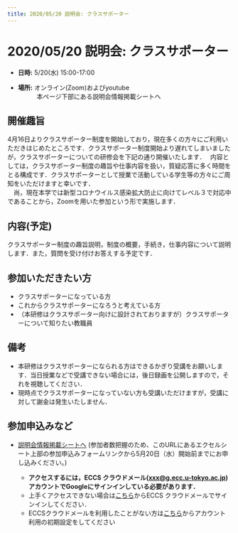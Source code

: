 ```yaml
---
title: 2020/05/20 説明会: クラスサポーター
---
```


# 2020/05/20  説明会: クラスサポーター

* **日時:** 5/20(水) 15:00-17:00 

* **場所:** オンライン(Zoom)およびyoutube  <br>
　　　本ページ下部にある説明会情報掲載シートへ

## 開催趣旨

4月16日よりクラスサポーター制度を開始しており，現在多くの方々にご利用いただきはじめたところです．クラスサポーター制度開始より遅れてしまいましたが，クラスサポーターについての研修会を下記の通り開催いたします．　
内容としては，クラスサポーター制度の趣旨や仕事内容を扱い，質疑応答に多く時間をとる構成です．クラスサポーターとして授業で活動している学生等の方々にご周知をいただけますと幸いです．<br>
　尚，現在本学では新型コロナウイルス感染拡大防止に向けてレベル３で対応中であることから，Zoomを用いた参加という形で実施します．

## 内容(予定)

クラスサポーター制度の趣旨説明，制度の概要，手続き，仕事内容について説明します．また，質問を受け付けお答えする予定です．　


## 参加いただきたい方

* クラスサポーターになっている方
* これからクラスサポーターになろうと考えている方
* （本研修はクラスサポーター向けに設計されておりますが）クラスサポーターについて知りたい教職員

## 備考
* 本研修はクラスサポーターになられる方はできるかぎり受講をお願いします．当日授業などで受講できない場合には，後日録画を公開しますので，それを視聴してください．
* 現時点でクラスサポーターになっていない方も受講いただけますが，受講に対して謝金は発生いたしません．

## 参加申込みなど

* [説明会情報掲載シートへ]( https://tinyurl.com/y7te4k3j ) (参加者数把握のため、このURLにあるエクセルシート上部の参加申込みフォームリンクから5月20日（水）開始前までにお申し込みください。)

  * **アクセスするには，ECCS クラウドメール(xxx@g.ecc.u-tokyo.ac.jp)アカウントでGoogleにサインインしている必要があります．**
  * 上手くアクセスできない場合は[こちら](https://mail.google.com/a/g.ecc.u-tokyo.ac.jp)からECCS クラウドメールでサインインしてください．
  * ECCSクラウドメールを利用したことがない方は[こちら](https://hwb.ecc.u-tokyo.ac.jp/wp/literacy/email/initialize/)からアカウント利用の初期設定をしてください
